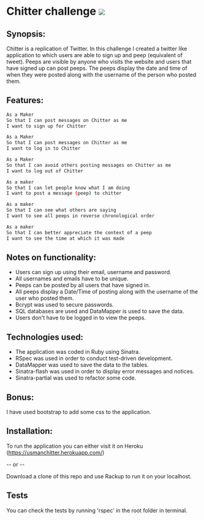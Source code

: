 Chitter challenge    		 ![](https://travis-ci.org/UsmanJ/chitter-challenge.svg?branch=master)
=================


Synopsis:
-------

Chitter is a replication of Twitter. In this challenge I created a twitter like application to which users are able to sign up and peep (equivalent of tweet). Peeps are visible by anyone who visits the website and users that have signed up can post peeps. The peeps display the date and time of when they were posted along with the username of the person who posted them.

Features:
-------

```sh
As a Maker
So that I can post messages on Chitter as me
I want to sign up for Chitter

As a Maker
So that I can post messages on Chitter as me
I want to log in to Chitter

As a Maker
So that I can avoid others posting messages on Chitter as me
I want to log out of Chitter

As a maker
So that I can let people know what I am doing  
I want to post a message (peep) to chitter

As a maker
So that I can see what others are saying  
I want to see all peeps in reverse chronological order

As a maker
So that I can better appreciate the context of a peep
I want to see the time at which it was made
```

Notes on functionality:
------
* Users can sign up using their email, username and password.
* All usernames and emails have to be unique.
* Peeps can be posted by all users that have signed in.
* All peeps display a Date/Time of posting along with the username of the user who posted them.
* Bcrypt was used to secure passwords.
* SQL databases are used and DataMapper is used to save the data.
* Users don't have to be logged in to view the peeps.


Technologies used:
------
* The application was coded in Ruby using Sinatra.
* RSpec was used in order to conduct test-driven development.
* DataMapper was used to save the data to the tables.
* Sinatra-flash was used in order to display error messages and notices.
* Sinatra-partial was used to refactor some code.


Bonus:
-----

I have used bootstrap to add some css to the application.


Installation:
------

To run the application you can either visit it on Heroku (https://usmanchitter.herokuapp.com/)

-- or --

Download a clone of this repo and use Rackup to run it on your localhost. 


Tests
------

You can check the tests by running 'rspec' in the root folder in terminal.
